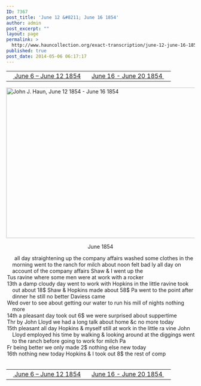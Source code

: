```yaml
---
ID: 7367
post_title: 'June 12 &#8211; June 16 1854'
author: admin
post_excerpt: ""
layout: page
permalink: >
  http://www.hauncollection.org/exact-transcription/june-12-june-16-1854/
published: true
post_date: 2014-05-06 06:17:17
---
```

<table style="width: 100%;" align="center">
<tbody>
<tr>
<td width="50%"><a href="http://www.hauncollection.org/version-2/version-ii-series-i/june-6-june-12-1854/"><img src="https://lh3.googleusercontent.com/-EFJpxxNiPNw/VqgtWBCZrMI/AAAAAAAAAFU/WfY4lPFWWkg/s800-Ic42/Soeb-Plain-Arrows-8-10px.png" alt="" width="10" height="10" /> June 6 – June 12 1854</a></td>
<td style="text-align: right;"><a href="http://www.hauncollection.org/version-2/version-ii-series-i/june-16-june-20-1854/"> June 16 - June 20 1854 <img src="https://lh3.googleusercontent.com/-67k0cYlpXHw/VqgtWKz1MXI/AAAAAAAAAFU/k9PW_Piyurk/s800-Ic42/Soeb-Plain-Arrows-5-10px.png" alt="" width="10" height="10" /></a></td>
</tr>
</tbody>
</table>
<a href="http://www.hauncollection.org/wp-content/uploads/John Haun/JJH_036_June 12 1854 - June 16 1854.JPG" target="_blank" rel="noopener"><img class="alignnone wp-image-2266 size-large" src="http://www.hauncollection.org/wp-content/uploads/John Haun/JJH_036_June 12 1854 - June 16 1854-1024x682.jpg" alt="John J. Haun, June 12 1854 - June 16 1854" width="604" height="402" /></a>
<p style="text-align: center;">June 1854</p>

<div style="text-indent: -1em; padding-left: 16px;"><span style="color: #ffffff;">.</span>    all day straightening up the company affairs washed some clothes
in the morning went to the ranch for milch about noon felt bad
ly all day on account of the company affairs Shaw &amp; I went up the</div>
<div style="text-indent: -1em; padding-left: 16px;">Tus ravine where some men were at work with a rocker</div>
<div style="text-indent: -1em; padding-left: 16px;">13th a damp cloudy day went to work with Hopkins in the little ravine took out about 18$ Shaw &amp; Hopkins made about 58$ Pa
went to the point after dinner he still no better Daviess came</div>
<div style="text-indent: -1em; padding-left: 16px;">Wed over to see about getting our water to run his mill of nights nothing more</div>
<div style="text-indent: -1em; padding-left: 16px;">14th a pleasant day took out 6$ we were surprised about suppertime</div>
<div style="text-indent: -1em; padding-left: 16px;">Thr by John Lloyd we had a long talk about home &amp;c no more today</div>
<div style="text-indent: -1em; padding-left: 16px;">15th pleasant all day Hopkins &amp; myself still at work in the little ra
vine John Lloyd employed his time by walking &amp; looking around at
the diggings went to the ranch before going to work for milch Pa</div>
<div style="text-indent: -1em; padding-left: 16px;">Fr being better we only made 2$ nothing else new today</div>
<div style="text-indent: -1em; padding-left: 16px;">16th nothing new today Hopkins &amp; I took out 8$ the rest of comp</div>
&nbsp;
<table style="width: 100%;" align="center">
<tbody>
<tr>
<td width="50%"><a href="http://www.hauncollection.org/version-2/version-ii-series-i/june-6-june-12-1854/"><img src="https://lh3.googleusercontent.com/-EFJpxxNiPNw/VqgtWBCZrMI/AAAAAAAAAFU/WfY4lPFWWkg/s800-Ic42/Soeb-Plain-Arrows-8-10px.png" alt="" width="10" height="10" /> June 6 – June 12 1854</a></td>
<td style="text-align: right;"><a href="http://www.hauncollection.org/version-2/version-ii-series-i/june-16-june-20-1854/"> June 16 - June 20 1854 <img src="https://lh3.googleusercontent.com/-67k0cYlpXHw/VqgtWKz1MXI/AAAAAAAAAFU/k9PW_Piyurk/s800-Ic42/Soeb-Plain-Arrows-5-10px.png" alt="" width="10" height="10" /></a></td>
</tr>
</tbody>
</table>